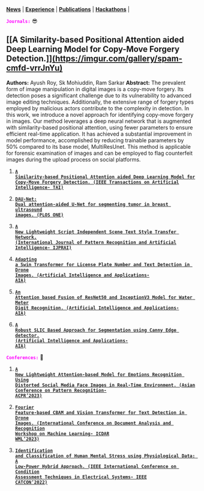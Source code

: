 <link rel="stylesheet" href="style.css">

**[News](news.md)** | **[Experience](experience.md)** | **[Publications](publications.md)** | **[Hackathons](hackathons.md)** |

**<code style="color: fuchsia">Journals:</code>** 😎

## [[A Similarity-based Positional Attention aided Deep Learning Model for Copy-Move Forgery Detection.]][(https://imgur.com/gallery/spam-cmfd-vrrJnYu)]([https://ieeexplore.ieee.org/abstract/document/10478450])

**Authors:** Ayush Roy, Sk Mohiuddin, Ram Sarkar
**Abstract:** The prevalent form of image manipulation in digital images is a copy-move forgery. Its detection poses a significant challenge due to its vulnerability to advanced image editing techniques. Additionally, the extensive range of forgery types employed by malicious actors contribute to the complexity in detection. In this work, we introduce a novel approach for identifying copy-move forgery in images. Our method leverages a deep neural network that is augmented with similarity-based positional attention, using fewer parameters to ensure efficient real-time application. It has achieved a substantial improvement in model performance, accomplished by reducing trainable parameters by 50% compared to its base model, MultiResUnet. This method is applicable for forensic examination of images and can be employed to flag counterfeit images during the upload process on social platforms.

1. [**<code style="color: #222">A Similarity-based Positional Attention aided Deep Learning Model for Copy-Move Forgery Detection. (IEEE Transactions on Artificial Intelligence- TAI)</code>**](https://scholar.google.com/citations?view_op=view_citation&hl=en&user=exgiMpgAAAAJ&citation_for_view=exgiMpgAAAAJ:ULOm3_A8WrAC)
   
2. [**<code style="color: #222">DAU-Net: Dual attention-aided U-Net for segmenting tumor in breast ultrasound images. (PLOS ONE)</code>**](https://journals.plos.org/plosone/article?id=10.1371/journal.pone.0303670)
   
3. [**<code style="color: #222">A New Lightweight Script Independent Scene Text Style Transfer Network. (International Journal of Pattern Recognition and Artificial Intelligence- IJPRAI)</code>**](https://scholar.google.com/citations?view_op=view_citation&hl=en&user=exgiMpgAAAAJ&citation_for_view=exgiMpgAAAAJ:KlAtU1dfN6UC)

4. [**<code style="color: #222">Adapting a Swin Transformer for License Plate Number and Text Detection in Drone Images. (Artificial Intelligence and Applications- AIA)</code>**](https://scholar.google.com/citations?view_op=view_citation&hl=en&user=exgiMpgAAAAJ&citation_for_view=exgiMpgAAAAJ:roLk4NBRz8UC)

5. [**<code style="color: #222">An Attention based Fusion of ResNet50 and InceptionV3 Model for Water Meter Digit Recognition. (Artificial Intelligence and Applications- AIA)</code>**](https://scholar.google.com/citations?view_op=view_citation&hl=en&user=exgiMpgAAAAJ&citation_for_view=exgiMpgAAAAJ:Zph67rFs4hoC)

6. [**<code style="color: #222">A Robust SLIC Based Approach for Segmentation using Canny Edge detector. (Artificial Intelligence and Applications- AIA)</code>**](https://scholar.google.com/citations?view_op=view_citation&hl=en&user=exgiMpgAAAAJ&citation_for_view=exgiMpgAAAAJ:hqOjcs7Dif8C)

**<code style="color: fuchsia">Conferences:</code>** 😬
1. [**<code style="color: #222">A New Lightweight Attention-based Model for Emotions Recognition Using Distorted Social Media Face Images in Real-Time Environment. (Asian Conference on Pattern Recognition- ACPR’2023)</code>**](https://scholar.google.com/citations?view_op=view_citation&hl=en&user=exgiMpgAAAAJ&citation_for_view=exgiMpgAAAAJ:8k81kl-MbHgC)

2. [**<code style="color: #222">Fourier Feature-based CBAM and Vision Transformer for Text Detection in Drone Images. (International Conference on Document Analysis and Recognition Workshop on Machine Learning- ICDAR WML’2023)</code>**](https://scholar.google.com/citations?view_op=view_citation&hl=en&user=exgiMpgAAAAJ&citation_for_view=exgiMpgAAAAJ:Se3iqnhoufwC)
  
3. [**<code style="color: #222">Identification and Classification of Human Mental Stress using Physiological Data: A Low-Power Hybrid Approach. (IEEE International Conference on Condition Assessment Techniques in Electrical Systems- IEEE CATCON’2022)</code>**](https://scholar.google.com/citations?view_op=view_citation&hl=en&user=exgiMpgAAAAJ&citation_for_view=exgiMpgAAAAJ:LkGwnXOMwfcC)
